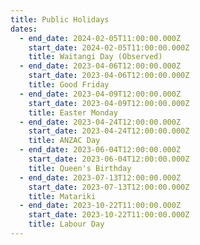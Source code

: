 ```yaml
---
title: Public Holidays
dates:
  - end_date: 2024-02-05T11:00:00.000Z
    start_date: 2024-02-05T11:00:00.000Z
    title: Waitangi Day (Observed)
  - end_date: 2023-04-06T12:00:00.000Z
    start_date: 2023-04-06T12:00:00.000Z
    title: Good Friday
  - end_date: 2023-04-09T12:00:00.000Z
    start_date: 2023-04-09T12:00:00.000Z
    title: Easter Monday
  - end_date: 2023-04-24T12:00:00.000Z
    start_date: 2023-04-24T12:00:00.000Z
    title: ANZAC Day
  - end_date: 2023-06-04T12:00:00.000Z
    start_date: 2023-06-04T12:00:00.000Z
    title: Queen's Birthday
  - end_date: 2023-07-13T12:00:00.000Z
    start_date: 2023-07-13T12:00:00.000Z
    title: Matariki
  - end_date: 2023-10-22T11:00:00.000Z
    start_date: 2023-10-22T11:00:00.000Z
    title: Labour Day
---
```


